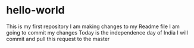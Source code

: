 # hello-world
This is my first repository
I am making changes to my Readme file 
I am going to commit my changes
Today is the independence day of India
I will commit and pull this request to the master
